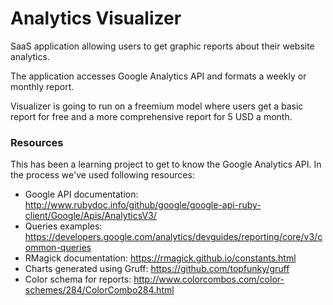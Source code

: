 # Analytics Visualizer

SaaS application allowing users to get graphic reports about their website analytics.

The application accesses Google Analytics API and formats a weekly or monthly report.

Visualizer is going to run on a freemium model where users get a basic report for free and a more comprehensive report for 5 USD a month.

### Resources

This has been a learning project to get to know the Google Analytics API. In the process we've used following resources:

* Google API documentation: http://www.rubydoc.info/github/google/google-api-ruby-client/Google/Apis/AnalyticsV3/
* Queries examples: https://developers.google.com/analytics/devguides/reporting/core/v3/common-queries
* RMagick documentation: https://rmagick.github.io/constants.html
* Charts generated using Gruff: https://github.com/topfunky/gruff
* Color schema for reports: http://www.colorcombos.com/color-schemes/284/ColorCombo284.html
